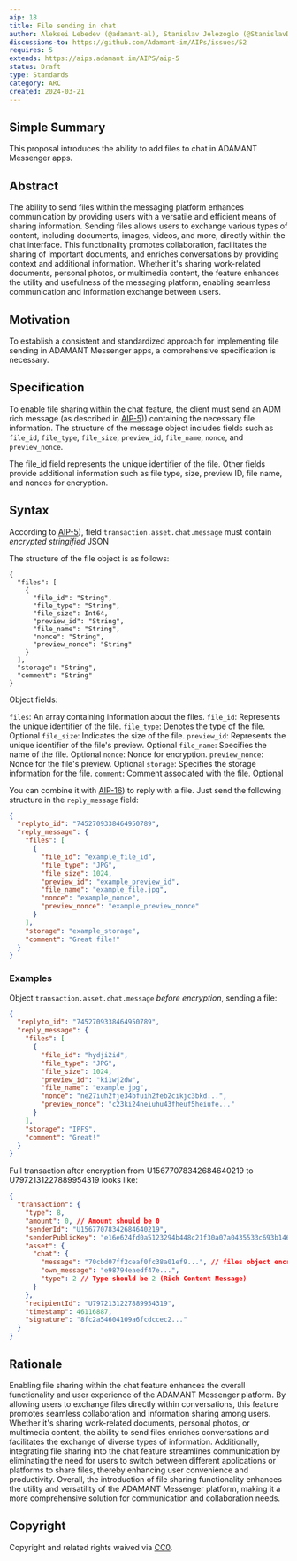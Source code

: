 ```yaml
---
aip: 18
title: File sending in chat 
author: Aleksei Lebedev (@adamant-al), Stanislav Jelezoglo (@StanislavDevIOS)
discussions-to: https://github.com/Adamant-im/AIPs/issues/52
requires: 5
extends: https://aips.adamant.im/AIPS/aip-5
status: Draft
type: Standards
category: ARC
created: 2024-03-21
---
```


## Simple Summary

This proposal introduces the ability to add files to chat in ADAMANT Messenger apps.

## Abstract

The ability to send files within the messaging platform enhances communication by providing users with a versatile and efficient means of sharing information. Sending files allows users to exchange various types of content, including documents, images, videos, and more, directly within the chat interface. This functionality promotes collaboration, facilitates the sharing of important documents, and enriches conversations by providing context and additional information. Whether it's sharing work-related documents, personal photos, or multimedia content, the feature enhances the utility and usefulness of the messaging platform, enabling seamless communication and information exchange between users.

## Motivation

To establish a consistent and standardized approach for implementing file sending in ADAMANT Messenger apps, a comprehensive specification is necessary.

## Specification

To enable file sharing within the chat feature, the client must send an ADM rich message (as described in [AIP-5](https://aips.adamant.im/AIPS/aip-5))) containing the necessary file information. The structure of the message object includes fields such as `file_id`, `file_type`, `file_size`, `preview_id`, `file_name`, `nonce`, and `preview_nonce`.

The file_id field represents the unique identifier of the file. Other fields provide additional information such as file type, size, preview ID, file name, and nonces for encryption.

## Syntax

According to [AIP-5](https://aips.adamant.im/AIPS/aip-5)), field `transaction.asset.chat.message` must contain *encrypted stringified* JSON

The structure of the file object is as follows:

````
{
  "files": [
    {
      "file_id": "String",
      "file_type": "String",
      "file_size": Int64,
      "preview_id": "String",
      "file_name": "String",
      "nonce": "String",
      "preview_nonce": "String"
    }
  ],
  "storage": "String",
  "comment": "String"
}
````

Object fields:

`files`: An array containing information about the files.
`file_id`: Represents the unique identifier of the file.
`file_type`: Denotes the type of the file. Optional
`file_size`: Indicates the size of the file.
`preview_id`: Represents the unique identifier of the file's preview. Optional
`file_name`: Specifies the name of the file. Optional
`nonce`: Nonce for encryption.
`preview_nonce`: Nonce for the file's preview.  Optional
`storage`: Specifies the storage information for the file.
`comment`: Сomment associated with the file. Optional

You can combine it with [AIP-16](https://aips.adamant.im/AIPS/aip-16)) to reply with a file. Just send the following structure in the `reply_message` field:

```` json
{
  "replyto_id": "7452709338464950789",
  "reply_message": {
    "files": [
      {
        "file_id": "example_file_id",
        "file_type": "JPG",
        "file_size": 1024,
        "preview_id": "example_preview_id",
        "file_name": "example_file.jpg",
        "nonce": "example_nonce",
        "preview_nonce": "example_preview_nonce"
      }
    ],
    "storage": "example_storage",
    "comment": "Great file!"
  }
}
````

### Examples

Object `transaction.asset.chat.message` *before encryption*, sending a file:

```` json
{
  "replyto_id": "7452709338464950789",
  "reply_message": {
    "files": [
      {
        "file_id": "hydji2id",
        "file_type": "JPG",
        "file_size": 1024,
        "preview_id": "ki1wj2dw",
        "file_name": "example.jpg",
        "nonce": "ne27iuh2fje34bfuih2feb2cikjc3bkd...",
        "preview_nonce": "c23ki24neiuhu43fheuf5heiufe..."
      }
    ],
    "storage": "IPFS",
    "comment": "Great!"
  }
}
````

Full transaction after encryption from U15677078342684640219 to U7972131227889954319 looks like:

```` json
{
  "transaction": {
    "type": 8,
    "amount": 0, // Amount should be 0
    "senderId": "U15677078342684640219",
    "senderPublicKey": "e16e624fd0a5123294b448c21f30a07a0435533c693b146b14e66830e4e20404",
    "asset": {
      "chat": {
        "message": "70cbd07ff2ceaf0fc38a01ef9...", // files object encrypted
        "own_message": "e98794eaedf47e...",
        "type": 2 // Type should be 2 (Rich Content Message)
      }
    },
    "recipientId": "U7972131227889954319",
    "timestamp": 46116887,
    "signature": "8fc2a54604109a6fcdccec2..."
  }
}
````

## Rationale

Enabling file sharing within the chat feature enhances the overall functionality and user experience of the ADAMANT Messenger platform. By allowing users to exchange files directly within conversations, this feature promotes seamless collaboration and information sharing among users. Whether it's sharing work-related documents, personal photos, or multimedia content, the ability to send files enriches conversations and facilitates the exchange of diverse types of information. Additionally, integrating file sharing into the chat feature streamlines communication by eliminating the need for users to switch between different applications or platforms to share files, thereby enhancing user convenience and productivity. Overall, the introduction of file sharing functionality enhances the utility and versatility of the ADAMANT Messenger platform, making it a more comprehensive solution for communication and collaboration needs.

## Copyright

Copyright and related rights waived via [CC0](https://creativecommons.org/publicdomain/zero/1.0/).
